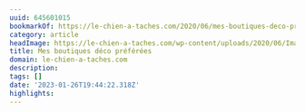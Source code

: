 ```yaml
---
uuid: 645601015
bookmarkOf: https://le-chien-a-taches.com/2020/06/mes-boutiques-deco-preferees/
category: article
headImage: https://le-chien-a-taches.com/wp-content/uploads/2020/06/ImageUne-ShopDeco.jpg
title: Mes boutiques déco préférées
domain: le-chien-a-taches.com
description:
tags: []
date: '2023-01-26T19:44:22.318Z'
highlights:
---
```




